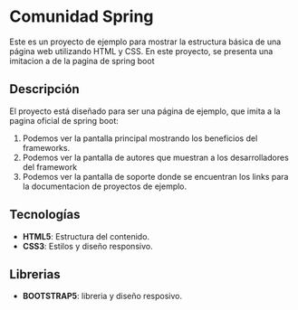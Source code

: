 # Comunidad Spring

Este es un proyecto de ejemplo para mostrar la estructura básica de una página web utilizando HTML y CSS. En este proyecto, se presenta una imitacion a de la pagina de spring boot

## Descripción

El proyecto está diseñado para ser una página de ejemplo, que imita a la pagina oficial de spring boot:

1. Podemos ver la pantalla principal mostrando los beneficios del frameworks.
2. Podemos ver la pantalla de autores que muestran a los desarrolladores del framework
3. Podemos ver la pantalla de soporte donde se encuentran los links para la documentacion de proyectos de ejemplo.

## Tecnologías

- **HTML5**: Estructura del contenido.
- **CSS3**: Estilos y diseño responsivo.

## Librerias

- **BOOTSTRAP5**: libreria y diseño resposivo.